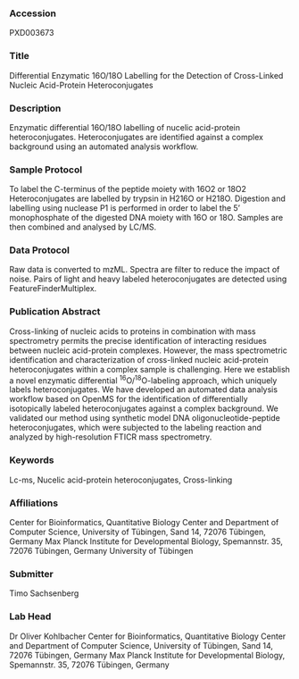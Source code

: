 ### Accession
PXD003673

### Title
Differential Enzymatic 16O/18O Labelling for the Detection of Cross-Linked Nucleic Acid-Protein Heteroconjugates

### Description
Enzymatic differential 16O/18O labelling of nucelic acid-protein heteroconjugates. Heteroconjugates are identified against a complex background using an automated analysis workflow.

### Sample Protocol
To label the C-terminus of the peptide moiety with 16O2 or 18O2 Heteroconjugates are labelled by trypsin in H216O or H218O. Digestion and labelling using nuclease P1 is performed in order to label the 5’ monophosphate of the digested DNA moiety with 16O or 18O. Samples are then combined and analysed by LC/MS.

### Data Protocol
Raw data is converted to mzML. Spectra are filter to reduce the impact of noise. Pairs of light and heavy labeled heteroconjugates are detected using FeatureFinderMultiplex.

### Publication Abstract
Cross-linking of nucleic acids to proteins in combination with mass spectrometry permits the precise identification of interacting residues between nucleic acid-protein complexes. However, the mass spectrometric identification and characterization of cross-linked nucleic acid-protein heteroconjugates within a complex sample is challenging. Here we establish a novel enzymatic differential <sup>16</sup>O/<sup>18</sup>O-labeling approach, which uniquely labels heteroconjugates. We have developed an automated data analysis workflow based on OpenMS for the identification of differentially isotopically labeled heteroconjugates against a complex background. We validated our method using synthetic model DNA oligonucleotide-peptide heteroconjugates, which were subjected to the labeling reaction and analyzed by high-resolution FTICR mass spectrometry.

### Keywords
Lc-ms, Nucelic acid-protein heteroconjugates, Cross-linking

### Affiliations
Center for Bioinformatics, Quantitative Biology Center and Department of Computer Science, University of Tübingen, Sand 14, 72076 Tübingen, Germany Max Planck Institute for Developmental Biology, Spemannstr. 35, 72076 Tübingen, Germany
University of Tübingen

### Submitter
Timo Sachsenberg

### Lab Head
Dr Oliver Kohlbacher
Center for Bioinformatics, Quantitative Biology Center and Department of Computer Science, University of Tübingen, Sand 14, 72076 Tübingen, Germany Max Planck Institute for Developmental Biology, Spemannstr. 35, 72076 Tübingen, Germany


